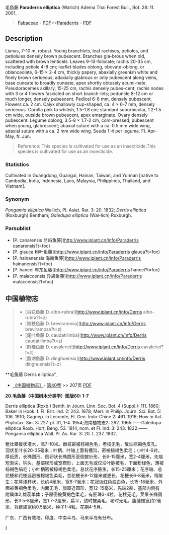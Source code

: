毛鱼藤 **Paraderris elliptica** (Wallich) Adema Thai Forest Bull., Bot. 28: 11. 2001.

> [Fabaceae](http://www.iplant.cn/info/Fabaceae?t=foc) - [PDF](http://www.iplant.cn/foc/pdf/Fabaceae.pdf)>>[Paraderris](http://www.iplant.cn/info/Paraderris?t=foc) - [PDF](http://www.iplant.cn/foc/pdf/Paraderris.pdf)

## Description

Lianas, 7-10 m, robust. Young branchlets, leaf rachises, petioles, and petiolules densely brown pubescent. Branches gla-brous when old, scattered with brown lenticels. Leaves 9-13-foliolate; rachis 20-35 cm, including petiole 4-8 cm; leaflet blades oblong, obovate-oblong, or oblanceolate, 6-15 × 2-4 cm, thickly papery, abaxially greenish white and finely brown sericeous, adaxially glabrous or only pubescent along veins, base cuneate to broadly cuneate, apex shortly obtusely acumi-nate. Pseudoracemes axillary, 15-25 cm, rachis densely pubes-cent; rachis nodes with 3 or 4 flowers fascicled on short branch-lets; peduncle 8-12 cm or much longer, densely pubescent. Pedicel 6-8 mm, densely pubescent. Flowers ca. 2 cm. Calyx shallowly cup-shaped, ca. 4 × 6-7 mm, densely sericeous. Corolla pink to whitish, 1.5-1.8 cm; standard suborbicular, 1.2-1.5 cm wide, outside brown pubescent, apex emarginate. Ovary densely pubescent. Legume oblong, 3.5-8 × 1.7-2 cm, com-pressed, pubescent when young, glabrescent; abaxial suture with a ca. 0.5 mm wide wing, adaxial suture with a ca. 2 mm wide wing. Seeds 1-4 per legume. Fl. Apr-May, fr. Jun.

> Reference: 
> This species is cultivated for use as an insecticide.This species is cultivated for use as an insecticide.

### Statistics
Cultivated in Guangdong, Guangxi, Hainan, Taiwan, and Yunnan [native to Cambodia, India, Indonesia, Laos, Malaysia, Philippines, Thailand, and Vietnam].

### Synonym
*Pongamia elliptica* Wallich, Pl. Asiat. Rar. 3: 20. 1832; *Derris elliptica* (Roxburgh) Bentham; *Galedupa elliptica* (Wal-lich) Roxburgh.

### Parsublist

* [P.  canarensis  兰屿鱼藤](http://www.iplant.cn/info/Paraderris canarensis?t=foc)
* [P.  glauca  粉叶鱼藤](http://www.iplant.cn/info/Paraderris glauca?t=foc)
* [P.  hainanensis  海南鱼藤](http://www.iplant.cn/info/Paraderris hainanensis?t=foc)
* [P.  hancei  粤东鱼藤](http://www.iplant.cn/info/Paraderris hancei?t=foc)
* [P.  malaccensis  异翅鱼藤](http://www.iplant.cn/info/Paraderris malaccensis?t=foc)

## 中国植物志

> * [白花鱼藤  D.  albo-rubra](http://www.iplant.cn/info/Derris albo-rubra?t=z)
> * [短枝鱼藤  D.  breviramosa](http://www.iplant.cn/info/Derris breviramosa?t=z)
> * [尾叶鱼藤  D.  caudatilimba](http://www.iplant.cn/info/Derris caudatilimba?t=z)
> * [黔桂鱼藤  D.  cavaleriei](http://www.iplant.cn/info/Derris cavaleriei?t=z)
> * [鼎湖鱼藤  D.  dinghuensis](http://www.iplant.cn/info/Derris dinghuensis?t=z)

**毛鱼藤 Derris elliptica",

* [《中国植物志》](http://www.iplant.cn/frps)- [第40卷](http://www.iplant.cn/frps/vol/40) >> 207页 [PDF](http://www.iplant.cn/frps/pdf/40/207a.PDF)

**20.毛鱼藤（中国树木分类学）图版60: 1-7**

Derris elliptica (Roxb.) Benth. in Journ. Linn. Soc. Bot. 4 (Suppl.): 111. 1860; Baker in Hook. f. Fl. Brit. Ind. 2: 243. 1878; Merr. in Philip. Journ. Sci. Bot. 5: 106. 1910; Gagnep. in Lecomte, Fl. Gen. Indo-Chine 2: 461. 1916; How in Act. Phytotax. Sin. 3: 227. pl. 31, 1-4. 1954;海南植物志2: 292. 1965.——Galedupa elliptica Roxb. Hort. Beng. 53. 1814, nom. et Fl. Ind. 3: 243. 1832.——Pongamia elliptica Wall. Pl. As. Rar. 3: 20. t. 237. 1832.

粗壮攀援状灌木，高7-10米。嫩枝密被棕褐色毛，老枝无毛，散生棕褐色皮孔。羽状复叶长20-35毫米；叶柄、叶轴上面有槽沟，密被棕褐色柔毛；小叶4-6对，厚纸质，长椭圆形、倒卵状长椭圆形至倒披针形，长6-15厘米，宽2-4厘米，先端短渐尖，钝头，基部楔形或宽楔形，上面无毛或仅沿叶脉被毛，下面粉绿色，薄被棕褐色绢毛；小叶柄密被棕褐色柔毛。总状花序腋生，长15-25厘米；花序轴、总花梗和花梗远密被棕褐色柔毛，总花梗长8-12厘米或更长，花梗长6-8毫米，稍聚生；花萼浅杯状，长约4毫米，宽6-7毫米；花冠淡红色或白色，长15-18毫米，外面被黄褐色柔毛，内面无毛，旗瓣近圆形，宽12-15毫米，先端2裂，基部内侧有附属体2;雄蕊单体；子房密被黄褐色柔毛，有胚珠3-4粒，花柱无毛。荚果长椭圆形，长3.5-8厘米，宽1.7-2厘米，扁平，幼时被柔毛，老时无毛，腹缝翅宽约2毫米，背缝翅宽约0.5毫米，种子1-4粒。花期4-5月。

广东、广西有栽培。印度、中南半岛、马来半岛有分布。

}